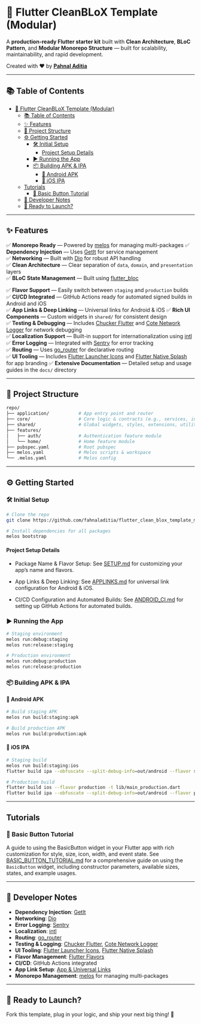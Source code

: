 # 🚀 Flutter CleanBLoX Template (Modular)

A **production-ready Flutter starter kit** built with **Clean Architecture**, **BLoC Pattern**, and **Modular Monorepo Structure** — built for scalability, maintainability, and rapid development.

Created with ❤️ by [**Pahnal Aditia**](https://www.linkedin.com/in/pahnaladitia)

---

## 📚 Table of Contents

- [🚀 Flutter CleanBLoX Template (Modular)](#-flutter-cleanblox-template-modular)
  - [📚 Table of Contents](#-table-of-contents)
  - [✨ Features](#-features)
  - [📁 Project Structure](#-project-structure)
  - [⚙️ Getting Started](#️-getting-started)
    - [🛠 Initial Setup](#-initial-setup)
      - [Project Setup Details](#project-setup-details)
    - [▶️ Running the App](#️-running-the-app)
    - [📦 Building APK \& IPA](#-building-apk--ipa)
      - [📱 Android APK](#-android-apk)
      - [🍏 iOS IPA](#-ios-ipa)
  - [Tutorials](#tutorials)
    - [🧩 Basic Button Tutorial](#-basic-button-tutorial)
  - [📝 Developer Notes](#-developer-notes)
  - [🚀 Ready to Launch?](#-ready-to-launch)

---

## ✨ Features

✅ **Monorepo Ready** — Powered by [melos](https://pub.dev/packages/melos) for managing multi-packages 
✅ **Dependency Injection** — Uses [GetIt](https://pub.dev/packages/get_it) for service management  
✅ **Networking** — Built with [Dio](https://pub.dev/packages/dio) for robust API handling  
✅ **Clean Architecture** — Clear separation of `data`, `domain`, and `presentation` layers  
✅ **BLoC State Management** — Built using [flutter_bloc](https://pub.dev/packages/flutter_bloc)  
 
✅ **Flavor Support** — Easily switch between `staging` and `production` builds  
✅ **CI/CD Integrated** — GitHub Actions ready for automated signed builds in Android and iOS  
✅ **App Links & Deep Linking** — Universal links for Android & iOS
✅ **Rich UI Components** — Custom widgets in `shared/` for consistent design  
✅ **Testing & Debugging** — Includes [Chucker Flutter](https://pub.dev/packages/chucker_flutter) and [Cote Network Logger](https://pub.dev/packages/cote_network_logger) for network debugging  
✅ **Localization Support** — Built-in support for internationalization using [intl](https://pub.dev/packages/intl)  
✅ **Error Logging** — Integrated with [Sentry](https://docs.sentry.io/platforms/flutter/) for error tracking  
✅ **Routing** — Uses [go_router](https://pub.dev/packages/go_router) for declarative routing  
✅ **UI Tooling** — Includes [Flutter Launcher Icons](https://pub.dev/packages/flutter_launcher_icons) and [Flutter Native Splash](https://pub.dev/packages/flutter_native_splash) for app branding
✅ **Extensive Documentation** — Detailed setup and usage guides in the `docs/` directory

---

## 📁 Project Structure

```bash
repo/
├── application/           # App entry point and router
├── core/                  # Core logic & contracts (e.g., services, interfaces)
├── shared/                # Global widgets, styles, extensions, utilities
├── features/
│   ├── auth/              # Authentication feature module
│   └── home/              # Home feature module
├── pubspec.yaml           # Root pubspec
├── melos.yaml             # Melos scripts & workspace
└── .melos.yaml            # Melos config
```

---

## ⚙️ Getting Started

### 🛠 Initial Setup

```bash
# Clone the repo
git clone https://github.com/fahnaladitia/flutter_clean_blox_template_modular.git

# Install dependencies for all packages
melos bootstrap
```

#### Project Setup Details

- Package Name & Flavor Setup:
See [SETUP.md](docs/SETUP.md) for customizing your app’s name and flavors.

- App Links & Deep Linking:
See [APPLINKS.md](docs/APPLINKS.md) for universal link configuration for Android & iOS.

- CI/CD Configuration and Automated Builds:
See [ANDROID_CI.md](docs/ANDROID_CI.md) for setting up GitHub Actions for automated builds.

### ▶️ Running the App

```bash
# Staging environment
melos run:debug:staging
melos run:release:staging

# Production environment
melos run:debug:production
melos run:release:production
```

### 📦 Building APK & IPA

#### 📱 Android APK

```bash
# Build staging APK
melos run build:staging:apk

# Build production APK
melos run build:production:apk
```

#### 🍏 iOS IPA

```bash
# Staging build
melos run build:staging:ios
flutter build ipa --obfuscate --split-debug-info=out/android --flavor staging -t lib/main_staging.dart

# Production build
flutter build ios --flavor production -t lib/main_production.dart
flutter build ipa --obfuscate --split-debug-info=out/android --flavor production -t lib/main_production.dart
```

---

## Tutorials

### 🧩 Basic Button Tutorial

A guide to using the BasicButton widget in your Flutter app with rich customization for style, size, icon, width, and event state.
See [BASIC_BUTTON_TUTORIAL.md](docs/BASIC_BUTTON_TUTORIAL.md) for a comprehensive guide on using the `BasicButton` widget, including constructor parameters, available sizes, states, and example usages.


---

## 📝 Developer Notes

- **Dependency Injection**: [GetIt](https://pub.dev/packages/get_it)  
- **Networking**: [Dio](https://pub.dev/packages/dio)  
- **Error Logging**: [Sentry](https://docs.sentry.io/platforms/flutter/)  
- **Localization**: [intl](https://pub.dev/packages/intl)  
- **Routing**: [go_router](https://pub.dev/packages/go_router)  
- **Testing & Logging**: [Chucker Flutter](https://pub.dev/packages/chucker_flutter), [Cote Network Logger](https://pub.dev/packages/cote_network_logger)  
- **UI Tooling**: [Flutter Launcher Icons](https://pub.dev/packages/flutter_launcher_icons), [Flutter Native Splash](https://pub.dev/packages/flutter_native_splash)  
- **Flavor Management**: [Flutter Flavors](https://docs.flutter.dev/deployment/flavors)  
- **CI/CD**: GitHub Actions integrated  
- **App Link Setup**: [App & Universal Links](https://docs.flutter.dev/cookbook/navigation/set-up-app-links)
- **Monorepo Management**: [melos](https://pub.dev/packages/melos) for managing multi-packages

---

## 🚀 Ready to Launch?

Fork this template, plug in your logic, and ship your next big thing! 🎯
